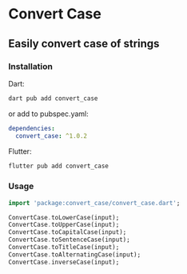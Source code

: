 # Convert Case

## Easily convert case of strings

### Installation

Dart:

```bash
dart pub add convert_case
```

or add to pubspec.yaml:

```yaml
dependencies:
  convert_case: ^1.0.2
```

Flutter:

```bash
flutter pub add convert_case
```

### Usage

```dart
import 'package:convert_case/convert_case.dart';

ConvertCase.toLowerCase(input);
ConvertCase.toUpperCase(input);
ConvertCase.toCapitalCase(input);
ConvertCase.toSentenceCase(input);
ConvertCase.toTitleCase(input);
ConvertCase.toAlternatingCase(input);
ConvertCase.inverseCase(input);
```

